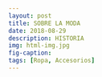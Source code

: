 ```yaml
---
layout: post
title: SOBRE LA MODA 
date: 2018-08-29
description: HISTORIA
img: html-img.jpg 
fig-caption: 
tags: [Ropa, Accesorios]
---
```


